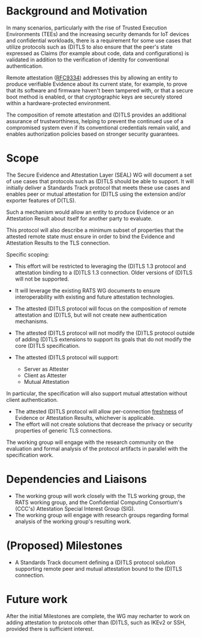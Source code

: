 # Background and Motivation

In many scenarios, particularly with the rise of Trusted Execution
Environments (TEEs) and the increasing security demands for IoT devices
and confidential workloads, there is a requirement for some use cases that
utilize protocols such as (D)TLS to also ensure that the peer's state 
expressed as Claims (for example about code, data and configurations) is
validated in addition to the verification of identity for conventional authentication.

Remote attestation ([RFC9334](https://datatracker.ietf.org/doc/rfc9334/)) addresses this by allowing an entity to
produce verifiable Evidence about its current state, for example, to
prove that its software and firmware haven't been tampered with, or
that a secure boot method is enabled, or that cryptographic keys are
securely stored within a hardware-protected environment.

The composition of remote attestation and (D)TLS
provides an additional assurance of trustworthiness, helping to
prevent the continued use of a compromised system even if its
conventional credentials remain valid, and enables authorization
policies based on stronger security guarantees.

# Scope

The Secure Evidence and Attestation Layer (SEAL) WG will document a
set of use cases that protocols such as (D)TLS should be able to support.
It will initially deliver a Standards Track protocol that meets these
use cases and enables peer or mutual attestation for (D)TLS using the
extension and/or exporter features of D(TLS).

Such a mechanism would allow an entity to produce Evidence or an
Attestation Result about itself for another party to evaluate.

This protocol will also describe a minimum subset of properties
that the attested remote state must ensure in order to bind the
Evidence and Attestation Results to the TLS connection.

Specific scoping:

* This effort will be restricted to leveraging the (D)TLS 1.3 protocol
and attestation binding to a (D)TLS 1.3 connection. Older versions of (D)TLS will not be supported.
* It will leverage the existing RATS WG documents to ensure
interoperability with existing and future attestation technologies.
* The attested (D)TLS protocol will focus on the composition of remote attestation and (D)TLS,
but will not create new authentication mechanisms.
* The attested (D)TLS protocol will not modify the (D)TLS protocol outside
of adding (D)TLS extensions to support its goals that do not modify the
core (D)TLS specification.
* The attested (D)TLS protocol will support: 

  * Server as Attester
  * Client as Attester
  * Mutual Attestation

In particular, the specification will also support mutual attestation without client authentication.
* The attested (D)TLS protocol will allow per-connection
[freshness](https://www.ietf.org/rfc/rfc9334.html#section-10)
of Evidence or Attestation Results, whichever is applicable.
* The effort will not create solutions that decrease the privacy
or security properties of generic TLS connections.

The working group will engage with the research community on the
evaluation and formal analysis of the protocol artifacts in parallel
with the specification work.

# Dependencies and Liaisons

* The working group will work closely with the TLS working group, the RATS working group, and the Confidential Computing Consortium's (CCC's) Attestation Special Interest Group (SIG).
* The working group will engage with research groups regarding formal analysis of the working group's resulting work.

# (Proposed) Milestones

* A Standards Track document defining a (D)TLS protocol solution supporting remote peer and mutual attestation bound to the (D)TLS connection.

# Future work

After the initial Milestones are complete, the WG may recharter to work
on adding attestation to protocols other than (D)TLS, such as IKEv2 or
SSH, provided there is sufficient interest.
